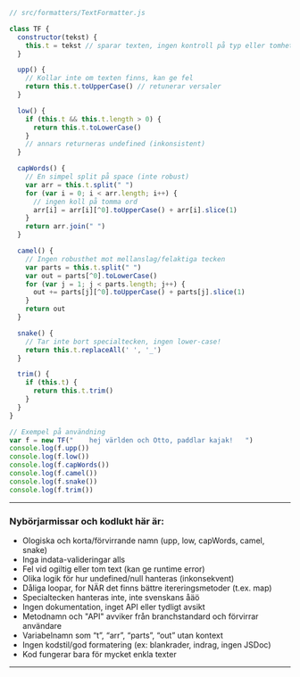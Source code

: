 
```javascript
// src/formatters/TextFormatter.js

class TF {
  constructor(tekst) {
    this.t = tekst // sparar texten, ingen kontroll på typ eller tomhet
  }

  upp() {
    // Kollar inte om texten finns, kan ge fel
    return this.t.toUpperCase() // retunerar versaler
  }

  low() {
    if (this.t && this.t.length > 0) {
      return this.t.toLowerCase()
    }
    // annars returneras undefined (inkonsistent)
  }

  capWords() {
    // En simpel split på space (inte robust)
    var arr = this.t.split(" ")
    for (var i = 0; i < arr.length; i++) {
      // ingen koll på tomma ord
      arr[i] = arr[i][^0].toUpperCase() + arr[i].slice(1)
    }
    return arr.join(" ")
  }

  camel() {
    // Ingen robusthet mot mellanslag/felaktiga tecken
    var parts = this.t.split(" ")
    var out = parts[^0].toLowerCase()
    for (var j = 1; j < parts.length; j++) {
      out += parts[j][^0].toUpperCase() + parts[j].slice(1)
    }
    return out
  }

  snake() {
    // Tar inte bort specialtecken, ingen lower-case!
    return this.t.replaceAll(' ', '_')
  }

  trim() {
    if (this.t) {
      return this.t.trim()
    }
  }
}

// Exempel på användning
var f = new TF("    hej världen och Otto, paddlar kajak!   ")
console.log(f.upp())
console.log(f.low())
console.log(f.capWords())
console.log(f.camel())
console.log(f.snake())
console.log(f.trim())
```


***

### Nybörjarmissar och kodlukt här är:

- Ologiska och korta/förvirrande namn (upp, low, capWords, camel, snake)
- Inga indata-valideringar alls
- Fel vid ogiltig eller tom text (kan ge runtime error)
- Olika logik för hur undefined/null hanteras (inkonsekvent)
- Dåliga loopar, for NÄR det finns bättre itereringsmetoder (t.ex. map)
- Specialtecken hanteras inte, inte svenskans åäö
- Ingen dokumentation, inget API eller tydligt avsikt
- Metodnamn och "API" avviker från branchstandard och förvirrar användare
- Variabelnamn som “t”, “arr”, “parts”, “out” utan kontext
- Ingen kodstil/god formatering (ex: blankrader, indrag, ingen JSDoc)
- Kod fungerar bara för mycket enkla texter

***

